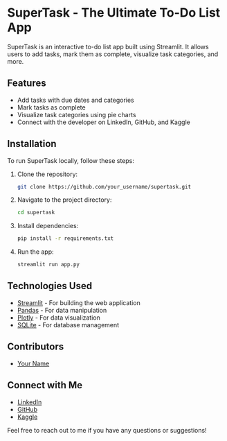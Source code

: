 # SuperTask - The Ultimate To-Do List App

SuperTask is an interactive to-do list app built using Streamlit. It allows users to add tasks, mark them as complete, visualize task categories, and more.

## Features

- Add tasks with due dates and categories
- Mark tasks as complete
- Visualize task categories using pie charts
- Connect with the developer on LinkedIn, GitHub, and Kaggle

## Installation

To run SuperTask locally, follow these steps:

1. Clone the repository:
    ```bash
    git clone https://github.com/your_username/supertask.git
    ```

2. Navigate to the project directory:
    ```bash
    cd supertask
    ```

3. Install dependencies:
    ```bash
    pip install -r requirements.txt
    ```

4. Run the app:
    ```bash
    streamlit run app.py
    ```

## Technologies Used

- [Streamlit](https://streamlit.io/) - For building the web application
- [Pandas](https://pandas.pydata.org/) - For data manipulation
- [Plotly](https://plotly.com/) - For data visualization
- [SQLite](https://www.sqlite.org/) - For database management

## Contributors

- [Your Name](https://github.com/your_username)

## Connect with Me

- [LinkedIn](https://www.linkedin.com/your_linkedin_profile)
- [GitHub](https://github.com/your_github_profile)
- [Kaggle](https://www.kaggle.com/your_kaggle_profile)

Feel free to reach out to me if you have any questions or suggestions!

